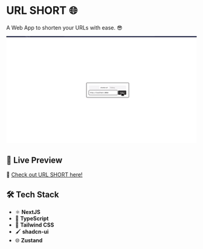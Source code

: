 # URL SHORT 🌐

A Web App to shorten your URLs with ease. 😎

![preview](./app.png)

## 🚀 Live Preview

🔗 [Check out URL SHORT here!](https://url-short-omega.vercel.app/)

## 🛠️ Tech Stack

- ⚛️ **NextJS**  
- 📜 **TypeScript**  
- 🎨 **Tailwind CSS**  
- 🖌️ **shadcn-ui**  
- 🌐 **Zustand**

